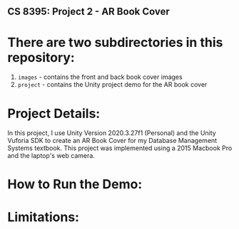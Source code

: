 ## CS 8395: Project 2 - AR Book Cover

# There are two subdirectories in this repository:
1. `images` - contains the front and back book cover images
2. `project` - contains the Unity project demo for the AR book cover

# Project Details:

In this project, I use Unity Version 2020.3.27f1 (Personal) and the Unity Vuforia SDK to create an AR Book Cover for my Database Management Systems textbook. This project was implemented using a 2015 Macbook Pro and the laptop's web camera.

# How to Run the Demo:

# Limitations:
